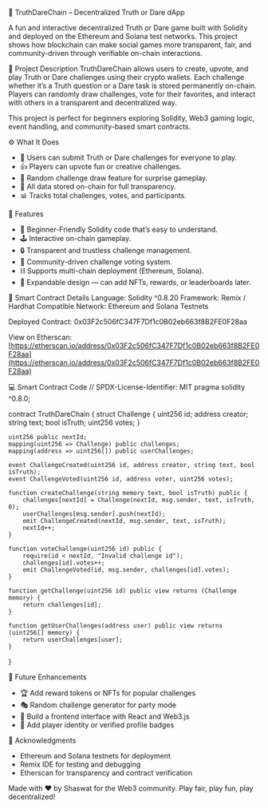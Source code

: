 🎲 TruthDareChain – Decentralized Truth or Dare dApp

A fun and interactive decentralized Truth or Dare game built with Solidity and deployed on the Ethereum and Solana test networks.
This project shows how blockchain can make social games more transparent, fair, and community-driven through verifiable on-chain interactions.

📜 Project Description
TruthDareChain allows users to create, upvote, and play Truth or Dare challenges using their crypto wallets.
Each challenge whether it’s a Truth question or a Dare task is stored permanently on-chain.
Players can randomly draw challenges, vote for their favorites, and interact with others in a transparent and decentralized way.

This project is perfect for beginners exploring Solidity, Web3 gaming logic, event handling, and community-based smart contracts.

⚙️ What It Does

* 🎯 Users can submit Truth or Dare challenges for everyone to play.
* 👍 Players can upvote fun or creative challenges.
* 🎲 Random challenge draw feature for surprise gameplay.
* 🔗 All data stored on-chain for full transparency.
* 📊 Tracks total challenges, votes, and participants.

🌟 Features

* 🧠 Beginner-Friendly Solidity code that’s easy to understand.
* 🕹️ Interactive on-chain gameplay.
* 🔒 Transparent and trustless challenge management.
* 💬 Community-driven challenge voting system.
* ⛓️ Supports multi-chain deployment (Ethereum, Solana).
* 🚀 Expandable design — can add NFTs, rewards, or leaderboards later.

📄 Smart Contract Details
Language: Solidity ^0.8.20
Framework: Remix / Hardhat Compatible
Network: Ethereum and Solana Testnets

Deployed Contract:
0x03F2c506fC347F7Df1c0B02eb663f8B2FE0F28aa

View on Etherscan:
[https://etherscan.io/address/0x03F2c506fC347F7Df1c0B02eb663f8B2FE0F28aa](https://etherscan.io/address/0x03F2c506fC347F7Df1c0B02eb663f8B2FE0F28aa)

💻 Smart Contract Code
// SPDX-License-Identifier: MIT
pragma solidity ^0.8.0;

contract TruthDareChain {
struct Challenge {
uint256 id;
address creator;
string text;
bool isTruth;
uint256 votes;
}

```
uint256 public nextId;  
mapping(uint256 => Challenge) public challenges;  
mapping(address => uint256[]) public userChallenges;  

event ChallengeCreated(uint256 id, address creator, string text, bool isTruth);  
event ChallengeVoted(uint256 id, address voter, uint256 votes);  

function createChallenge(string memory text, bool isTruth) public {  
    challenges[nextId] = Challenge(nextId, msg.sender, text, isTruth, 0);  
    userChallenges[msg.sender].push(nextId);  
    emit ChallengeCreated(nextId, msg.sender, text, isTruth);  
    nextId++;  
}  

function voteChallenge(uint256 id) public {  
    require(id < nextId, "Invalid challenge id");  
    challenges[id].votes++;  
    emit ChallengeVoted(id, msg.sender, challenges[id].votes);  
}  

function getChallenge(uint256 id) public view returns (Challenge memory) {  
    return challenges[id];  
}  

function getUserChallenges(address user) public view returns (uint256[] memory) {  
    return userChallenges[user];  
}  
```

}

🧩 Future Enhancements

* 🏆 Add reward tokens or NFTs for popular challenges
* 🎭 Random challenge generator for party mode
* 📱 Build a frontend interface with React and Web3.js
* 🔐 Add player identity or verified profile badges

🙌 Acknowledgments

* Ethereum and Solana testnets for deployment
* Remix IDE for testing and debugging
* Etherscan for transparency and contract verification

Made with ❤️ by Shaswat for the Web3 community.
Play fair, play fun, play decentralized!
